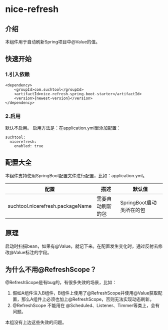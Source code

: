 # nice-refresh
## 介绍
本组件用于自动刷新Spring项目中@Value的值。

## 快速开始
### 1.引入依赖

```
<dependency>
    <groupId>com.suchtool</groupId>
    <artifactId>nice-refresh-spring-boot-starter</artifactId>
    <version>{newest-version}</version>
</dependency>

```

### 2.启用
默认不启用。
启用方法是：在application.yml里添加配置：
```
suchtool:
  nicerefresh:
    enabled: true
```

## 配置大全

本组件支持使用SpringBoot配置文件进行配置，比如：application.yml。

| 配置  | 描述  |  默认值 |
| ------------ | ------------ | ------------ |
| suchtool.nicerefresh.packageName  | 需要自动刷新的包 |  SpringBoot启动类所在的包 |


## 原理

启动时扫描bean，如果有@Value，就记下来。在配置发生变化时，通过反射去修改@Value标注的字段。

## 为什么不用@RefreshScope？
@RefreshScope是有bug的，有很多失效的场景，比如：
1. 假如A组件注入B组件，B组件上使用了@RefreshScope并使用@Value获取配置，那么A组件上必须也加上@RefreshScope，否则无法实现动态刷新。
2. @RefreshScope 不能用在 @Scheduled、Listener、Timmer等类上，会有问题。

本组没有上边这些失效的问题。


